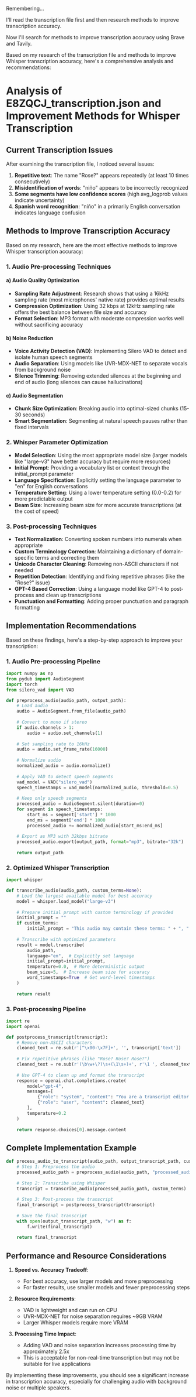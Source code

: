 Remembering...

I'll read the transcription file first and then research methods to improve transcription accuracy.

Now I'll search for methods to improve transcription accuracy using Brave and Tavily.

Based on my research of the transcription file and methods to improve Whisper transcription accuracy, here's a comprehensive analysis and recommendations:

# Analysis of E8ZQCJ_transcription.json and Improvement Methods for Whisper Transcription

## Current Transcription Issues

After examining the transcription file, I noticed several issues:

1. **Repetitive text**: The name "Rose?" appears repeatedly (at least 10 times consecutively)
2. **Misidentification of words**: "niño" appears to be incorrectly recognized
3. **Some segments have low confidence scores** (high avg_logprob values indicate uncertainty)
4. **Spanish word recognition**: "niño" in a primarily English conversation indicates language confusion

## Methods to Improve Transcription Accuracy

Based on my research, here are the most effective methods to improve Whisper transcription accuracy:

### 1. Audio Pre-processing Techniques

#### a) Audio Quality Optimization

- **Sampling Rate Adjustment**: Research shows that using a 16kHz sampling rate (most microphones' native rate) provides optimal results
- **Compression Optimization**: Using 32 kbps at 12kHz sampling rate offers the best balance between file size and accuracy
- **Format Selection**: MP3 format with moderate compression works well without sacrificing accuracy

#### b) Noise Reduction

- **Voice Activity Detection (VAD)**: Implementing Silero VAD to detect and isolate human speech segments
- **Audio Separation**: Using models like UVR-MDX-NET to separate vocals from background noise
- **Silence Trimming**: Removing extended silences at the beginning and end of audio (long silences can cause hallucinations)

#### c) Audio Segmentation

- **Chunk Size Optimization**: Breaking audio into optimal-sized chunks (15-30 seconds)
- **Smart Segmentation**: Segmenting at natural speech pauses rather than fixed intervals

### 2. Whisper Parameter Optimization

- **Model Selection**: Using the most appropriate model size (larger models like "large-v3" have better accuracy but require more resources)
- **Initial Prompt**: Providing a vocabulary list or context through the initial_prompt parameter
- **Language Specification**: Explicitly setting the language parameter to "en" for English conversations
- **Temperature Setting**: Using a lower temperature setting (0.0-0.2) for more predictable output
- **Beam Size**: Increasing beam size for more accurate transcriptions (at the cost of speed)

### 3. Post-processing Techniques

- **Text Normalization**: Converting spoken numbers into numerals when appropriate
- **Custom Terminology Correction**: Maintaining a dictionary of domain-specific terms and correcting them
- **Unicode Character Cleaning**: Removing non-ASCII characters if not needed
- **Repetition Detection**: Identifying and fixing repetitive phrases (like the "Rose?" issue)
- **GPT-4 Based Correction**: Using a language model like GPT-4 to post-process and clean up transcriptions
- **Punctuation and Formatting**: Adding proper punctuation and paragraph formatting

## Implementation Recommendations

Based on these findings, here's a step-by-step approach to improve your transcription:

### 1. Audio Pre-processing Pipeline

```python
import numpy as np
from pydub import AudioSegment
import torch
from silero_vad import VAD

def preprocess_audio(audio_path, output_path):
    # Load audio
    audio = AudioSegment.from_file(audio_path)
    
    # Convert to mono if stereo
    if audio.channels > 1:
        audio = audio.set_channels(1)
    
    # Set sampling rate to 16kHz
    audio = audio.set_frame_rate(16000)
    
    # Normalize audio
    normalized_audio = audio.normalize()
    
    # Apply VAD to detect speech segments
    vad_model = VAD("silero_vad")
    speech_timestamps = vad_model(normalized_audio, threshold=0.5)
    
    # Keep only speech segments
    processed_audio = AudioSegment.silent(duration=0)
    for segment in speech_timestamps:
        start_ms = segment['start'] * 1000
        end_ms = segment['end'] * 1000
        processed_audio += normalized_audio[start_ms:end_ms]
    
    # Export as MP3 with 32kbps bitrate
    processed_audio.export(output_path, format="mp3", bitrate="32k")
    
    return output_path
```

### 2. Optimized Whisper Transcription

```python
import whisper

def transcribe_audio(audio_path, custom_terms=None):
    # Load the largest available model for best accuracy
    model = whisper.load_model("large-v3")
    
    # Prepare initial prompt with custom terminology if provided
    initial_prompt = ""
    if custom_terms:
        initial_prompt = "This audio may contain these terms: " + ", ".join(custom_terms)
    
    # Transcribe with optimized parameters
    result = model.transcribe(
        audio_path,
        language="en",  # Explicitly set language
        initial_prompt=initial_prompt,
        temperature=0.0,  # More deterministic output
        beam_size=5,  # Increase beam size for accuracy
        word_timestamps=True  # Get word-level timestamps
    )
    
    return result
```

### 3. Post-processing Pipeline

```python
import re
import openai

def postprocess_transcript(transcript):
    # Remove non-ASCII characters
    cleaned_text = re.sub(r'[^\x00-\x7F]+', '', transcript['text'])
    
    # Fix repetitive phrases (like "Rose? Rose? Rose?")
    cleaned_text = re.sub(r'(\b\w+\?)\s+(\1\s+)+', r'\1 ', cleaned_text)
    
    # Use GPT-4 to clean up and format the transcript
    response = openai.chat.completions.create(
        model="gpt-4",
        messages=[
            {"role": "system", "content": "You are a transcript editor. Clean up and format this transcript, fixing any obvious errors while preserving the meaning. Add proper punctuation and formatting."},
            {"role": "user", "content": cleaned_text}
        ],
        temperature=0.2
    )
    
    return response.choices[0].message.content
```

## Complete Implementation Example

```python
def process_audio_to_transcript(audio_path, output_transcript_path, custom_terms=None):
    # Step 1: Preprocess the audio
    processed_audio_path = preprocess_audio(audio_path, "processed_audio.mp3")
    
    # Step 2: Transcribe using Whisper
    transcript = transcribe_audio(processed_audio_path, custom_terms)
    
    # Step 3: Post-process the transcript
    final_transcript = postprocess_transcript(transcript)
    
    # Save the final transcript
    with open(output_transcript_path, "w") as f:
        f.write(final_transcript)
    
    return final_transcript
```

## Performance and Resource Considerations

1. **Speed vs. Accuracy Tradeoff**:
    
    - For best accuracy, use larger models and more preprocessing
    - For faster results, use smaller models and fewer preprocessing steps
2. **Resource Requirements**:
    
    - VAD is lightweight and can run on CPU
    - UVR-MDX-NET for noise separation requires ~9GB VRAM
    - Larger Whisper models require more VRAM
3. **Processing Time Impact**:
    
    - Adding VAD and noise separation increases processing time by approximately 2.5x
    - This is acceptable for non-real-time transcription but may not be suitable for live applications

By implementing these improvements, you should see a significant increase in transcription accuracy, especially for challenging audio with background noise or multiple speakers.